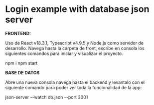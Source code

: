 # Login example with database json server

**FRONTEND:**

Uso de React v18.3.1, Typescript v4.9.5 y Node.js como servidor de desarrollo.
Navega hasta la carpeta de front, escribe en consola los siguientes comandos para iniciar y visualizar el proyecto.

npm i 
npm start 

**BASE DE DATOS**

Abre una nueva consola navega hasta el backend y levantalo con el siguiente comando para poder ver toda la funcionalidad de la app: 

json-server --watch db.json --port 3001

